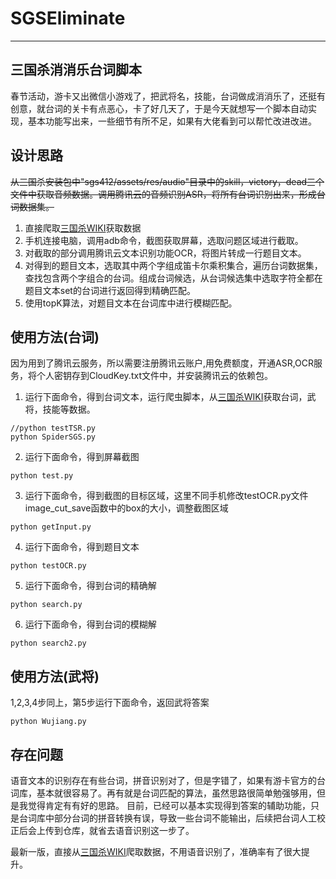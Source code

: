 # SGSEliminate
---
## 三国杀消消乐台词脚本
春节活动，游卡又出微信小游戏了，把武将名，技能，台词做成消消乐了，还挺有创意，就台词的关卡有点恶心，卡了好几天了，于是今天就想写一个脚本自动实现，基本功能写出来，一些细节有所不足，如果有大佬看到可以帮忙改进改进。

## 设计思路
~~从三国杀安装包中"sgs412/assets/res/audio"目录中的skill，victory，dead三个文件中获取音频数据。调用腾讯云的音频识别ASR，将所有台词识别出来，形成台词数据集。~~
1. 直接爬取[三国杀WIKI](https://wiki.biligame.com/msgs/)获取数据
2. 手机连接电脑，调用adb命令，截图获取屏幕，选取问题区域进行截取。
3. 对截取的部分调用腾讯云文本识别功能OCR，将图片转成一行题目文本。
4. 对得到的题目文本，选取其中两个字组成笛卡尔乘积集合，遍历台词数据集，查找包含两个字组合的台词。组成台词候选，从台词候选集中选取字符全都在题目文本set的台词进行返回得到精确匹配。
5. 使用topK算法，对题目文本在台词库中进行模糊匹配。

## 使用方法(台词)
因为用到了腾讯云服务，所以需要注册腾讯云账户,用免费额度，开通ASR,OCR服务，将个人密钥存到CloudKey.txt文件中，并安装腾讯云的依赖包。
1. 运行下面命令，得到台词文本，运行爬虫脚本，从[三国杀WIKI](https://wiki.biligame.com/msgs/)获取台词，武将，技能等数据。
```
//python testTSR.py
python SpiderSGS.py
```

2. 运行下面命令，得到屏幕截图
```
python test.py
```

3. 运行下面命令，得到截图的目标区域，这里不同手机修改testOCR.py文件image_cut_save函数中的box的大小，调整截图区域
```
python getInput.py
```

4. 运行下面命令，得到题目文本
```
python testOCR.py
```

5. 运行下面命令，得到台词的精确解
```
python search.py
```

6. 运行下面命令，得到台词的模糊解
```
python search2.py
```
## 使用方法(武将)
1,2,3,4步同上，第5步运行下面命令，返回武将答案
```
python Wujiang.py
```


## 存在问题
语音文本的识别存在有些台词，拼音识别对了，但是字错了，如果有游卡官方的台词库，基本就很容易了。再有就是台词匹配的算法，虽然思路很简单勉强够用，但是我觉得肯定有有好的思路。
目前，已经可以基本实现得到答案的辅助功能，只是台词库中部分台词的拼音转换有误，导致一些台词不能输出，后续把台词人工校正后会上传到仓库，就省去语音识别这一步了。

最新一版，直接从[三国杀WIKI](https://wiki.biligame.com/msgs/)爬取数据，不用语音识别了，准确率有了很大提升。

